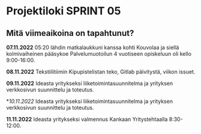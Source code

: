 # Projektiloki SPRINT 05

## Mitä viimeaikoina on tapahtunut? 

**07.11.2022**
05:20 lähdin matkalaukkuni kanssa kohti Kouvolaa ja siellä kolmivaiheinen pääsykoe Palvelumuotoilun 4 vuotiseen opiskeluun oli kello 9:00-16:00.   

**08.11.2022** Tekstiilitiimin Kipupistelistan teko, Gitlab päivitystä, viikon issuet.   

**09.11.2022** Ideasta yritykseksi liiketoimintasuunnitelma ja yrityksen verkkosivun suunnittelu ja toteutus.   

**10.11.2022* Ideasta yritykseksi liiketoimintasuunnitelma ja yrityksen verkkosivun suunnittelu ja toteutus.   

**11.11.2022** Ideasta yritykseksi valmennus Kankaan Yritystehtaalla 8:30-12:00.
